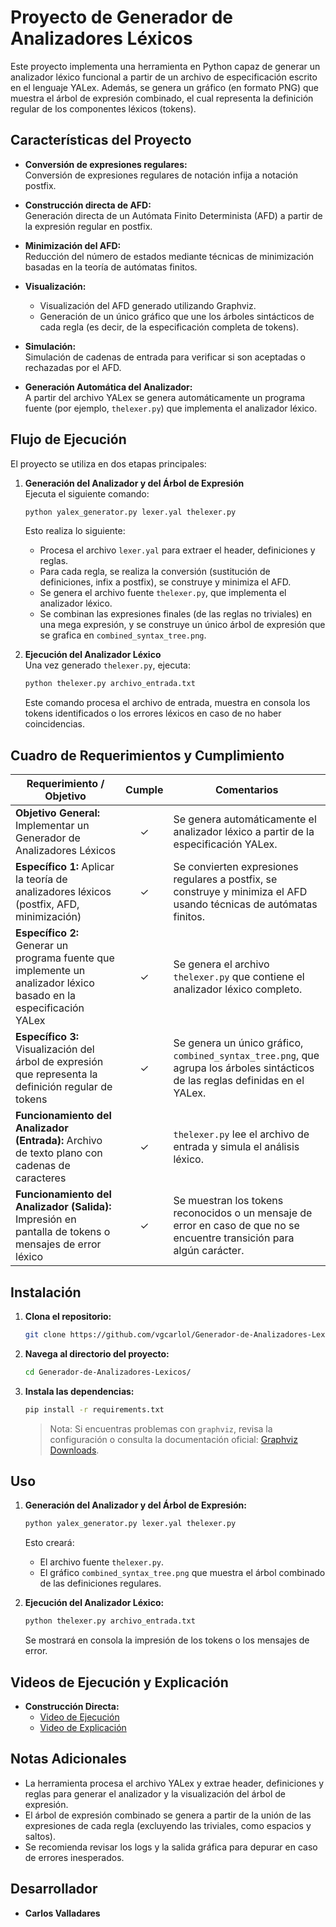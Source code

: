# Proyecto de Generador de Analizadores Léxicos

Este proyecto implementa una herramienta en Python capaz de generar un analizador léxico funcional a partir de un archivo de especificación escrito en el lenguaje YALex. Además, se genera un gráfico (en formato PNG) que muestra el árbol de expresión combinado, el cual representa la definición regular de los componentes léxicos (tokens).

## Características del Proyecto

- **Conversión de expresiones regulares:**  
  Conversión de expresiones regulares de notación infija a notación postfix.

- **Construcción directa de AFD:**  
  Generación directa de un Autómata Finito Determinista (AFD) a partir de la expresión regular en postfix.

- **Minimización del AFD:**  
  Reducción del número de estados mediante técnicas de minimización basadas en la teoría de autómatas finitos.

- **Visualización:**  
  - Visualización del AFD generado utilizando Graphviz.
  - Generación de un único gráfico que une los árboles sintácticos de cada regla (es decir, de la especificación completa de tokens).

- **Simulación:**  
  Simulación de cadenas de entrada para verificar si son aceptadas o rechazadas por el AFD.

- **Generación Automática del Analizador:**  
  A partir del archivo YALex se genera automáticamente un programa fuente (por ejemplo, `thelexer.py`) que implementa el analizador léxico.

## Flujo de Ejecución

El proyecto se utiliza en dos etapas principales:

1. **Generación del Analizador y del Árbol de Expresión**  
   Ejecuta el siguiente comando:
   ```bash
   python yalex_generator.py lexer.yal thelexer.py
   ```
   Esto realiza lo siguiente:
   - Procesa el archivo `lexer.yal` para extraer el header, definiciones y reglas.
   - Para cada regla, se realiza la conversión (sustitución de definiciones, infix a postfix), se construye y minimiza el AFD.
   - Se genera el archivo fuente `thelexer.py`, que implementa el analizador léxico.
   - Se combinan las expresiones finales (de las reglas no triviales) en una mega expresión, y se construye un único árbol de expresión que se grafica en `combined_syntax_tree.png`.

2. **Ejecución del Analizador Léxico**  
   Una vez generado `thelexer.py`, ejecuta:
   ```bash
   python thelexer.py archivo_entrada.txt
   ```
   Este comando procesa el archivo de entrada, muestra en consola los tokens identificados o los errores léxicos en caso de no haber coincidencias.

## Cuadro de Requerimientos y Cumplimiento

| **Requerimiento / Objetivo**                                                                                          | **Cumple** | **Comentarios**                                                                                                                    |
|-----------------------------------------------------------------------------------------------------------------------|:----------:|------------------------------------------------------------------------------------------------------------------------------------|
| **Objetivo General:** Implementar un Generador de Analizadores Léxicos                                                 |     ✓      | Se genera automáticamente el analizador léxico a partir de la especificación YALex.                                                |
| **Específico 1:** Aplicar la teoría de analizadores léxicos (postfix, AFD, minimización)                                |     ✓      | Se convierten expresiones regulares a postfix, se construye y minimiza el AFD usando técnicas de autómatas finitos.                   |
| **Específico 2:** Generar un programa fuente que implemente un analizador léxico basado en la especificación YALex       |     ✓      | Se genera el archivo `thelexer.py` que contiene el analizador léxico completo.                                                     |
| **Específico 3:** Visualización del árbol de expresión que representa la definición regular de tokens                  |     ✓      | Se genera un único gráfico, `combined_syntax_tree.png`, que agrupa los árboles sintácticos de las reglas definidas en el YALex.        |
| **Funcionamiento del Analizador (Entrada):** Archivo de texto plano con cadenas de caracteres                         |     ✓      | `thelexer.py` lee el archivo de entrada y simula el análisis léxico.                                                               |
| **Funcionamiento del Analizador (Salida):** Impresión en pantalla de tokens o mensajes de error léxico                  |     ✓      | Se muestran los tokens reconocidos o un mensaje de error en caso de que no se encuentre transición para algún carácter.              |

## Instalación

1. **Clona el repositorio:**
    ```sh
    git clone https://github.com/vgcarlol/Generador-de-Analizadores-Lexicos
    ```
2. **Navega al directorio del proyecto:**
    ```sh
    cd Generador-de-Analizadores-Lexicos/
    ```
3. **Instala las dependencias:**
    ```sh
    pip install -r requirements.txt
    ```
   > Nota: Si encuentras problemas con `graphviz`, revisa la configuración o consulta la documentación oficial: [Graphviz Downloads](https://graphviz.gitlab.io/download/).

## Uso

1. **Generación del Analizador y del Árbol de Expresión:**
   ```sh
   python yalex_generator.py lexer.yal thelexer.py
   ```
   Esto creará:
   - El archivo fuente `thelexer.py`.
   - El gráfico `combined_syntax_tree.png` que muestra el árbol combinado de las definiciones regulares.

2. **Ejecución del Analizador Léxico:**
   ```sh
   python thelexer.py archivo_entrada.txt
   ```
   Se mostrará en consola la impresión de los tokens o los mensajes de error.


## Videos de Ejecución y Explicación

- **Construcción Directa:**
  - [Video de Ejecución](https://youtu.be/gBHMyWfz9Ow)
  - [Video de Explicación](https://youtu.be/0_EHSKtklvI)


## Notas Adicionales

- La herramienta procesa el archivo YALex y extrae header, definiciones y reglas para generar el analizador y la visualización del árbol de expresión.
- El árbol de expresión combinado se genera a partir de la unión de las expresiones de cada regla (excluyendo las triviales, como espacios y saltos).
- Se recomienda revisar los logs y la salida gráfica para depurar en caso de errores inesperados.

## Desarrollador

- **Carlos Valladares**
